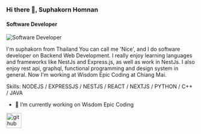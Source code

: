### Hi there 👋, Suphakorn Homnan
#### Software Developer
![Software Developer](https://scontent.fcnx4-1.fna.fbcdn.net/v/t1.6435-9/62242726_2227065247384376_3939598764171329536_n.jpg?_nc_cat=101&ccb=1-3&_nc_sid=19026a&_nc_eui2=AeGYTwT3T6Szm6I8tP2dJugMAs6GTHmQEIkCzoZMeZAQiUo412iy-qBK7r3ukn5dU_Pwq1LeIUjMND8ptWG97kWn&_nc_ohc=99iLE-GsPzIAX_a4Pux&_nc_ht=scontent.fcnx4-1.fna&oh=a6f5309e6adb7e37b0bf6b296e28f44f&oe=60EFF6CE)

I'm suphakorn from Thailand You can call me 'Nice', and I do software developer on Backend Web Development. I really enjoy learning languages and frameworks like NestJs and Express.js, as well as work in NestJs.
I also enjoy rest api, graphql, functional programming and design system in general. Now I'm working at Wisdom Epic Coding at Chiang Mai. 

Skills:  NODEJS / EXPRESSJS / NESTJS / REACT / NEXTJS / PYTHON / C++ / JAVA

- 🔭 I’m currently working on Wisdom Epic Coding 


[<img src='https://cdn.jsdelivr.net/npm/simple-icons@3.0.1/icons/github.svg' alt='github' height='40'>](https://github.com/SuphakornHomnan)  

